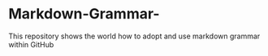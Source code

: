 # Markdown-Grammar-
This repository shows the world how to adopt and use markdown grammar within GitHub
